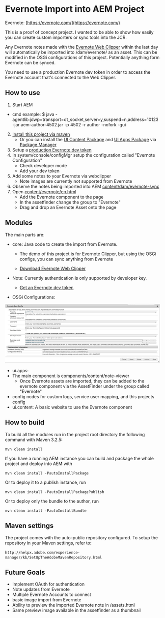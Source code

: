 # Evernote Import into AEM Project

Evernote: [https://evernote.com/](https://evernote.com/)

This is a proof of concept project. I wanted to be able to show how easily you can create custom importers or sync tools into the JCR.

Any Evernote notes made with the [Evernote Web Clipper](https://evernote.com/webclipper/) within the last day will automatically be imported into /dam/evernote/<guid of the note> as an asset.
This can be modified in the OSGi configurations of this project. Potentially anything form Evernote can be synced.

You need to use a production Evernote dev token in order to access the Evernote account that's connected to the Web Clipper.

## How to use
1. Start AEM
  * cmd example: $ java -agentlib:jdwp=transport=dt_socket,server=y,suspend=n,address=10123 -jar aem-author-4502.jar -p 4502 -r author -nofork -gui
2. [Install this project via maven](README.md#how-to-build)
   * Or you can install the [UI Content Package](ui.content/target/evernote.ui.content-0.0.1-SNAPSHOT.zip) and [UI Apps Package](ui.apps/target/evernote.ui.apps-0.0.1-SNAPSHOT.zip) via [Package Manager](http://localhost:4502/crx/packmgr/index.jsp)
3. Setup a [production Evernote dev token](https://dev.evernote.com/doc/articles/dev_tokens.php)
4. In system/console/configMgr setup the configuration called "Evernote Configuration"
   * Check developer mode
   * Add your dev token
5. Add some notes to your Evernote via webclipper
	* Note images are currently not supported from Evernote
6. Observe the notes being imported into AEM [content/dam/evernote-sync](http://localhost:4502/assets.html/content/dam/evernote-sync)
7. Open [content/evernote/en.html](http://localhost:4502/editor.html/content/evernote/en.html)
   * Add the Evernote component to the page
   * In the assetfinder change the group to "Evernote"
   * Drag and drop an Evernote Asset onto the page

## Modules

The main parts are:

* core: Java code to create the import from Evernote. 
	* The demo of this project is for Evernote Clipper, but using the OSGi configs, you can sync anything from Evernote

     * [Download Evernote Web Clipper](https://evernote.com/webclipper/)
	
 * Note: Currently authentication is only supported by developer key.

	 * [Get an Evernote dev token](https://dev.evernote.com/doc/articles/dev_tokens.php)
 
 * OSGi Configurations:
 
 ![OSGi Configs](images/screenshot_configurations.png)

* ui.apps:
 * The main component is components/content/note-viewer
   * Once Evernote assets are imported, they can be added to the evernote component via the AssetFinder under the group called "Evernote"
 * config nodes for custom logs, service user mapping, and this projects config
* ui.content: A basic website to use the Evernote component

## How to build

To build all the modules run in the project root directory the following command with Maven 3.2.5:

    mvn clean install

If you have a running AEM instance you can build and package the whole project and deploy into AEM with  

    mvn clean install -PautoInstallPackage
    
Or to deploy it to a publish instance, run

    mvn clean install -PautoInstallPackagePublish
    
Or to deploy only the bundle to the author, run

    mvn clean install -PautoInstallBundle

## Maven settings

The project comes with the auto-public repository configured. To setup the repository in your Maven settings, refer to:

    http://helpx.adobe.com/experience-manager/kb/SetUpTheAdobeMavenRepository.html
   
## Future Goals
* Implement OAuth for authentication
* Note updates from Evernote
* Multiple Evernote Accounts to connect
* basic image import from Evernote
* Ability to preview the imported Evernote note in /assets.html
 * Same preview image available in the assetfinder as a thumbnail

